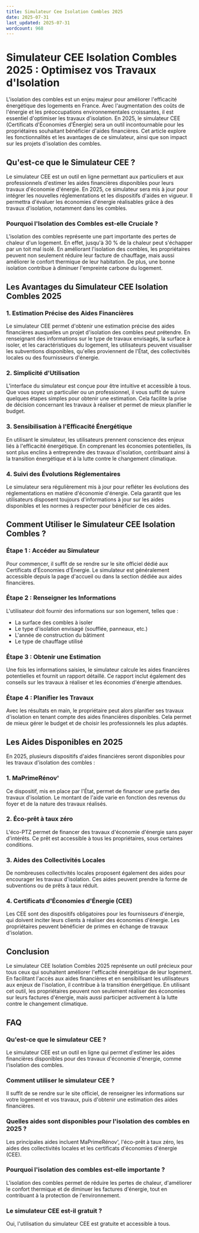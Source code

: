 ```yaml
---
title: Simulateur Cee Isolation Combles 2025
date: 2025-07-31
last_updated: 2025-07-31
wordcount: 968
---
```


# Simulateur CEE Isolation Combles 2025 : Optimisez vos Travaux d'Isolation

L'isolation des combles est un enjeu majeur pour améliorer l'efficacité énergétique des logements en France. Avec l'augmentation des coûts de l'énergie et les préoccupations environnementales croissantes, il est essentiel d'optimiser les travaux d'isolation. En 2025, le simulateur CEE (Certificats d'Économies d'Énergie) sera un outil incontournable pour les propriétaires souhaitant bénéficier d'aides financières. Cet article explore les fonctionnalités et les avantages de ce simulateur, ainsi que son impact sur les projets d'isolation des combles.

## Qu'est-ce que le Simulateur CEE ?

Le simulateur CEE est un outil en ligne permettant aux particuliers et aux professionnels d'estimer les aides financières disponibles pour leurs travaux d'économie d'énergie. En 2025, ce simulateur sera mis à jour pour intégrer les nouvelles réglementations et les dispositifs d'aides en vigueur. Il permettra d'évaluer les économies d'énergie réalisables grâce à des travaux d'isolation, notamment dans les combles.

### Pourquoi l'Isolation des Combles est-elle Cruciale ?

L'isolation des combles représente une part importante des pertes de chaleur d'un logement. En effet, jusqu'à 30 % de la chaleur peut s'échapper par un toit mal isolé. En améliorant l'isolation des combles, les propriétaires peuvent non seulement réduire leur facture de chauffage, mais aussi améliorer le confort thermique de leur habitation. De plus, une bonne isolation contribue à diminuer l'empreinte carbone du logement.

## Les Avantages du Simulateur CEE Isolation Combles 2025

### 1. Estimation Précise des Aides Financières

Le simulateur CEE permet d'obtenir une estimation précise des aides financières auxquelles un projet d'isolation des combles peut prétendre. En renseignant des informations sur le type de travaux envisagés, la surface à isoler, et les caractéristiques du logement, les utilisateurs peuvent visualiser les subventions disponibles, qu'elles proviennent de l'État, des collectivités locales ou des fournisseurs d'énergie.

### 2. Simplicité d'Utilisation

L'interface du simulateur est conçue pour être intuitive et accessible à tous. Que vous soyez un particulier ou un professionnel, il vous suffit de suivre quelques étapes simples pour obtenir une estimation. Cela facilite la prise de décision concernant les travaux à réaliser et permet de mieux planifier le budget.

### 3. Sensibilisation à l'Efficacité Énergétique

En utilisant le simulateur, les utilisateurs prennent conscience des enjeux liés à l'efficacité énergétique. En comprenant les économies potentielles, ils sont plus enclins à entreprendre des travaux d'isolation, contribuant ainsi à la transition énergétique et à la lutte contre le changement climatique.

### 4. Suivi des Évolutions Réglementaires

Le simulateur sera régulièrement mis à jour pour refléter les évolutions des réglementations en matière d'économie d'énergie. Cela garantit que les utilisateurs disposent toujours d'informations à jour sur les aides disponibles et les normes à respecter pour bénéficier de ces aides.

## Comment Utiliser le Simulateur CEE Isolation Combles ?

### Étape 1 : Accéder au Simulateur

Pour commencer, il suffit de se rendre sur le site officiel dédié aux Certificats d'Économies d'Énergie. Le simulateur est généralement accessible depuis la page d'accueil ou dans la section dédiée aux aides financières.

### Étape 2 : Renseigner les Informations

L'utilisateur doit fournir des informations sur son logement, telles que :

- La surface des combles à isoler
- Le type d'isolation envisagé (soufflée, panneaux, etc.)
- L'année de construction du bâtiment
- Le type de chauffage utilisé

### Étape 3 : Obtenir une Estimation

Une fois les informations saisies, le simulateur calcule les aides financières potentielles et fournit un rapport détaillé. Ce rapport inclut également des conseils sur les travaux à réaliser et les économies d'énergie attendues.

### Étape 4 : Planifier les Travaux

Avec les résultats en main, le propriétaire peut alors planifier ses travaux d'isolation en tenant compte des aides financières disponibles. Cela permet de mieux gérer le budget et de choisir les professionnels les plus adaptés.

## Les Aides Disponibles en 2025

En 2025, plusieurs dispositifs d'aides financières seront disponibles pour les travaux d'isolation des combles :

### 1. MaPrimeRénov'

Ce dispositif, mis en place par l'État, permet de financer une partie des travaux d'isolation. Le montant de l'aide varie en fonction des revenus du foyer et de la nature des travaux réalisés.

### 2. Éco-prêt à taux zéro

L'éco-PTZ permet de financer des travaux d'économie d'énergie sans payer d'intérêts. Ce prêt est accessible à tous les propriétaires, sous certaines conditions.

### 3. Aides des Collectivités Locales

De nombreuses collectivités locales proposent également des aides pour encourager les travaux d'isolation. Ces aides peuvent prendre la forme de subventions ou de prêts à taux réduit.

### 4. Certificats d'Économies d'Énergie (CEE)

Les CEE sont des dispositifs obligatoires pour les fournisseurs d'énergie, qui doivent inciter leurs clients à réaliser des économies d'énergie. Les propriétaires peuvent bénéficier de primes en échange de travaux d'isolation.

## Conclusion

Le simulateur CEE Isolation Combles 2025 représente un outil précieux pour tous ceux qui souhaitent améliorer l'efficacité énergétique de leur logement. En facilitant l'accès aux aides financières et en sensibilisant les utilisateurs aux enjeux de l'isolation, il contribue à la transition énergétique. En utilisant cet outil, les propriétaires peuvent non seulement réaliser des économies sur leurs factures d'énergie, mais aussi participer activement à la lutte contre le changement climatique.

## FAQ

### Qu'est-ce que le simulateur CEE ?

Le simulateur CEE est un outil en ligne qui permet d'estimer les aides financières disponibles pour des travaux d'économie d'énergie, comme l'isolation des combles.

### Comment utiliser le simulateur CEE ?

Il suffit de se rendre sur le site officiel, de renseigner les informations sur votre logement et vos travaux, puis d'obtenir une estimation des aides financières.

### Quelles aides sont disponibles pour l'isolation des combles en 2025 ?

Les principales aides incluent MaPrimeRénov', l'éco-prêt à taux zéro, les aides des collectivités locales et les certificats d'économies d'énergie (CEE).

### Pourquoi l'isolation des combles est-elle importante ?

L'isolation des combles permet de réduire les pertes de chaleur, d'améliorer le confort thermique et de diminuer les factures d'énergie, tout en contribuant à la protection de l'environnement.

### Le simulateur CEE est-il gratuit ?

Oui, l'utilisation du simulateur CEE est gratuite et accessible à tous.